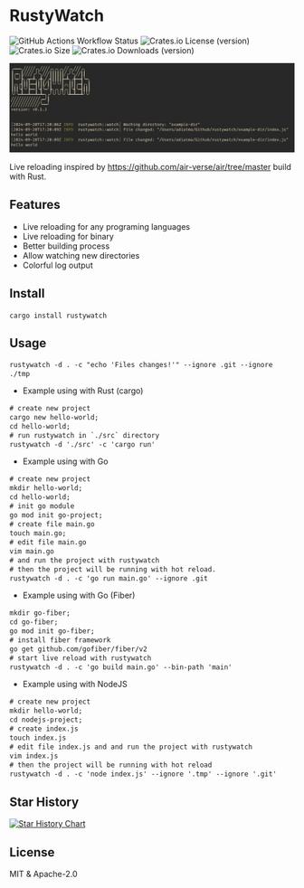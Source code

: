 # RustyWatch

![GitHub Actions Workflow Status](https://img.shields.io/github/actions/workflow/status/ak9024/rustywatch/ci.yml) ![Crates.io License (version)](https://img.shields.io/crates/l/rustywatch/0.1.0) ![Crates.io Size](https://img.shields.io/crates/size/rustywatch) ![Crates.io Downloads (version)](https://img.shields.io/crates/dv/rustywatch/0.1.0)

![demo](./demo.png)

Live reloading inspired by https://github.com/air-verse/air/tree/master build with Rust.

## Features

- Live reloading for any programing languages
- Live reloading for binary
- Better building process
- Allow watching new directories
- Colorful log output

## Install

```shell
cargo install rustywatch
```

## Usage

```shell
rustywatch -d . -c "echo 'Files changes!'" --ignore .git --ignore ./tmp
```

- Example using with Rust (cargo)

```shell
# create new project
cargo new hello-world;
cd hello-world;
# run rustywatch in `./src` directory
rustywatch -d './src' -c 'cargo run'
```

- Example using with Go
```shell
# create new project
mkdir hello-world;
cd hello-world;
# init go module
go mod init go-project;
# create file main.go
touch main.go;
# edit file main.go
vim main.go
# and run the project with rustywatch
# then the project will be running with hot reload.
rustywatch -d . -c 'go run main.go' --ignore .git
```

- Example using with Go (Fiber)

```shell
mkdir go-fiber;
cd go-fiber;
go mod init go-fiber;
# install fiber framework
go get github.com/gofiber/fiber/v2
# start live reload with rustywatch
rustywatch -d . -c 'go build main.go' --bin-path 'main'
```

- Example using with NodeJS
```shell
# create new project
mkdir hello-world;
cd nodejs-project;
# create index.js
touch index.js
# edit file index.js and and run the project with rustywatch 
vim index.js
# then the project will be running with hot reload
rustywatch -d . -c 'node index.js' --ignore '.tmp' --ignore '.git'
```

## Star History

[![Star History Chart](https://api.star-history.com/svg?repos=ak9024/rustywatch&type=Date)](https://star-history.com/#ak9024/rustywatch&Date)
## License

MIT & Apache-2.0
